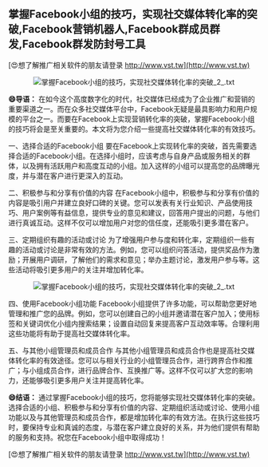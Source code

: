 ## **掌握Facebook小组的技巧，实现社交媒体转化率的突破,Facebook营销机器人,Facebook群成员群发,Facebook群发防封号工具**

[😍想了解推广相关软件的朋友请登录 http://www.vst.tw](http://www.vst.tw)

 <center><img src="https://vst.tw/MP4/tuiguang/png/5.png" alt="掌握Facebook小组的技巧，实现社交媒体转化率的突破_2_.txt"></center>

**😄导语：**
在如今这个高度数字化的时代，社交媒体已经成为了企业推广和营销的重要渠道之一。而在众多社交媒体平台中，Facebook无疑是最具影响力和用户规模的平台之一。而要在Facebook上实现营销转化率的突破，掌握Facebook小组的技巧将会是至关重要的。本文将为您介绍一些提高社交媒体转化率的有效技巧。

一、选择合适的Facebook小组
要在Facebook上实现转化率的突破，首先需要选择合适的Facebook小组。在选择小组时，应该考虑与自身产品或服务相关的群体，以及拥有活跃用户和高度互动的小组。加入这样的小组可以提高您的品牌曝光度，并与潜在客户进行更深入的互动。

二、积极参与和分享有价值的内容
在Facebook小组中，积极参与和分享有价值的内容是吸引用户并建立良好口碑的关键。您可以发表有关行业知识、产品使用技巧、用户案例等有益信息，提供专业的意见和建议，回答用户提出的问题，与他们进行真诚互动。这样不仅可以增加用户对您的信任度，还能吸引更多潜在客户。

三、定期组织有趣的活动或讨论
为了增强用户参与度和转化率，定期组织一些有趣的活动或讨论是非常有效的方法。例如，您可以组织问答活动，提供奖品作为激励；开展用户调研，了解他们的需求和意见；举办主题讨论，激发用户参与等。这些活动将吸引更多用户的关注并增加转化率。

 <center><img src="https://vst.tw/MP4/tuiguang/png/1.png" alt="掌握Facebook小组的技巧，实现社交媒体转化率的突破_2_.txt"></center>

四、使用Facebook小组功能
Facebook小组提供了许多功能，可以帮助您更好地管理和推广您的品牌。例如，您可以创建自己的小组并邀请潜在客户加入；使用标签和关键词优化小组内搜索结果；设置自动回复来提高客户互动效率等。合理利用这些功能将有助于提高社交媒体转化率。

五、与其他小组管理员和成员合作
与其他小组管理员和成员合作也是提高社交媒体转化率的有效途径。您可以与相关行业的小组管理员合作，进行跨界合作和推广；与小组成员合作，进行品牌合作、互换推广等。这样不仅可以扩大您的影响力，还能够吸引更多用户关注并提高转化率。

**😄结语：**
通过掌握Facebook小组的技巧，您将能够实现社交媒体转化率的突破。选择合适的小组、积极参与和分享有价值的内容、定期组织活动或讨论、使用小组功能以及与其他管理员和成员合作，都是增加转化率的有效方法。在执行这些技巧时，要保持专业和真诚的态度，与潜在客户建立良好的关系，并为他们提供有帮助的服务和支持。祝您在Facebook小组中取得成功！

[😍想了解推广相关软件的朋友请登录 http://www.vst.tw](http://www.vst.tw)



